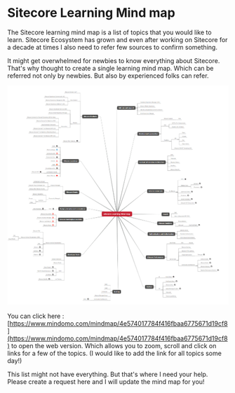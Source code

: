 # Sitecore Learning Mind map
The Sitecore learning mind map is a list of topics that you would like to learn. Sitecore Ecosystem has grown and even after working on Sitecore for a decade at times I also need to refer few sources to confirm something.

It might get overwhelmed for newbies to know everything about Sitecore. That's why thought to create a single learning mind map. Which can be referred not only by newbies. But also by experienced folks can refer.

![Sitecore Learning Mind Map](./img/Sitecore-Learning-Mind-map-Beta.png)

You can click here : [https://www.mindomo.com/mindmap/4e574017784f416fbaa6775671d19cf8](https://www.mindomo.com/mindmap/4e574017784f416fbaa6775671d19cf8) to open the web version. Which allows you to zoom, scroll and click on links for a few of the topics. (I would like to add the link for all topics some day!)

This list might not have everything. But that's where I need your help. Please create a request here and I will update the mind map for you!


